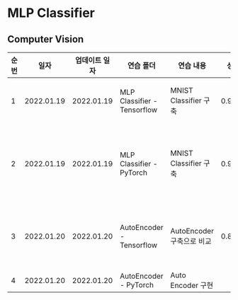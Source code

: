 # MLP Classifier

## Computer Vision


|순번|일자|업데이트 일자|연습 폴더|연습 내용|성능|비고|
|---|---|---|---|---|---|---|
|1|2022.01.19|2022.01.19|MLP Classifier - Tensorflow|MNIST Classifier 구축|0.9826|784->256->64->16->10|
|2|2022.01.19|2022.01.19|MLP Classifier - PyTorch|MNIST Classifier 구축|0.9524|784->256->64->16->10,<br>아직 추가할게 많음...|
|3|2022.01.20|2022.01.20|AutoEncoder - Tensorflow|AutoEncoder 구축으로 비교|0.85|성능과 관련해서 여러가지 확인해볼 예정|
|4|2022.01.20|2022.01.20|AutoEncoder - PyTorch|Auto Encoder 구현|||